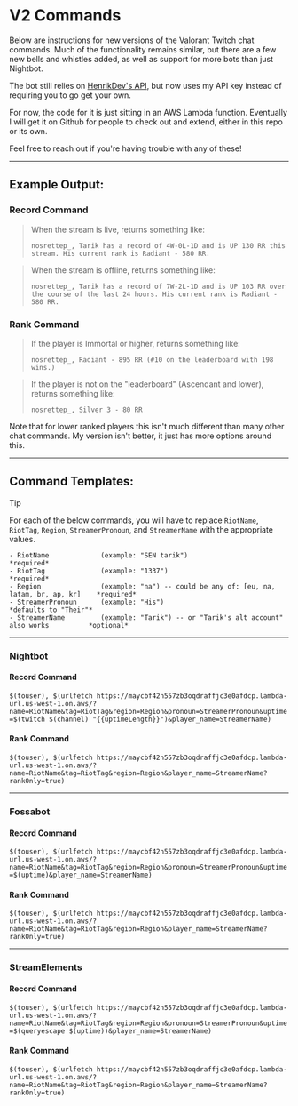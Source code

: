 # V2 Commands

Below are instructions for new versions of the Valorant Twitch chat commands. Much of the functionality remains similar, but there are a few new bells and whistles added, as well as support for more bots than just Nightbot.

The bot still relies on [HenrikDev's API](https://github.com/Henrik-3/unofficial-valorant-api), but now uses my API key instead of requiring you to go get your own.

For now, the code for it is just sitting in an AWS Lambda function. Eventually I will get it on Github for people to check out and extend, either in this repo or its own.

Feel free to reach out if you're having trouble with any of these!

---

## Example Output:

### Record Command
> When the stream is live, returns something like:
>
> `nosrettep_, Tarik has a record of 4W-0L-1D and is UP 130 RR this stream. His current rank is Radiant - 580 RR.`

> When the stream is offline, returns something like:
>
> `nosrettep_, Tarik has a record of 7W-2L-1D and is UP 103 RR over the course of the last 24 hours. His current rank is Radiant - 580 RR.`

### Rank Command
> If the player is Immortal or higher, returns something like:
>
> `nosrettep_, Radiant - 895 RR (#10 on the leaderboard with 198 wins.)`

> If the player is not on the "leaderboard" (Ascendant and lower), returns something like:
>
> `nosrettep_, Silver 3 - 80 RR`

Note that for lower ranked players this isn't much different than many other chat commands. My version isn't better, it just has more options around this.

---

## Command Templates:

> [!TIP]
> For each of the below commands, you will have to replace `RiotName`, `RiotTag`, `Region`, `StreamerPronoun`, and `StreamerName` with the appropriate values.

```
- RiotName             (example: "SEN tarik")                                             *required*
- RiotTag              (example: "1337")                                                  *required*
- Region               (example: "na") -- could be any of: [eu, na, latam, br, ap, kr]    *required*
- StreamerPronoun      (example: "His")                                                   *defaults to "Their"*
- StreamerName         (example: "Tarik") -- or "Tarik's alt account" also works          *optional*
```

---

### Nightbot

#### Record Command
`
$(touser), $(urlfetch https://maycbf42n557zb3oqdraffjc3e0afdcp.lambda-url.us-west-1.on.aws/?name=RiotName&tag=RiotTag&region=Region&pronoun=StreamerPronoun&uptime=$(twitch $(channel) "{{uptimeLength}}")&player_name=StreamerName)
`

#### Rank Command
`
$(touser), $(urlfetch https://maycbf42n557zb3oqdraffjc3e0afdcp.lambda-url.us-west-1.on.aws/?name=RiotName&tag=RiotTag&region=Region&player_name=StreamerName?rankOnly=true)
`

---

### Fossabot

#### Record Command
`
$(touser), $(urlfetch https://maycbf42n557zb3oqdraffjc3e0afdcp.lambda-url.us-west-1.on.aws/?name=RiotName&tag=RiotTag&region=Region&pronoun=StreamerPronoun&uptime=$(uptime)&player_name=StreamerName)
`

#### Rank Command
`
$(touser), $(urlfetch https://maycbf42n557zb3oqdraffjc3e0afdcp.lambda-url.us-west-1.on.aws/?name=RiotName&tag=RiotTag&region=Region&player_name=StreamerName?rankOnly=true)
`

---

### StreamElements

#### Record Command
`
$(touser), $(urlfetch https://maycbf42n557zb3oqdraffjc3e0afdcp.lambda-url.us-west-1.on.aws/?name=RiotName&tag=RiotTag&region=Region&pronoun=StreamerPronoun&uptime=$(queryescape $(uptime))&player_name=StreamerName)
`

#### Rank Command
`
$(touser), $(urlfetch https://maycbf42n557zb3oqdraffjc3e0afdcp.lambda-url.us-west-1.on.aws/?name=RiotName&tag=RiotTag&region=Region&player_name=StreamerName?rankOnly=true)
`
